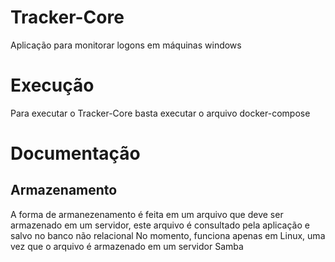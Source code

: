 # Tracker-Core
Aplicação para monitorar logons em máquinas windows

# Execução
Para executar o Tracker-Core basta executar o arquivo docker-compose

# Documentação 
## Armazenamento
A forma de armanezenamento é feita em um arquivo que deve ser armazenado em um servidor, este arquivo é consultado pela aplicação e salvo no banco não relacional
No momento, funciona apenas em Linux, uma vez que o arquivo é armazenado em um servidor Samba
